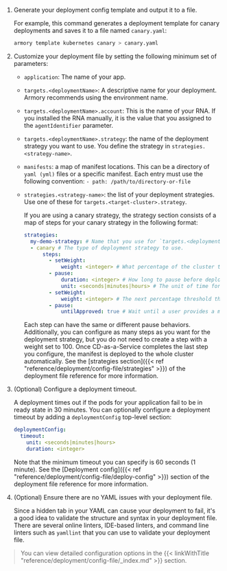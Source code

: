 1. Generate your deployment config template and output it to a file.

   For example, this command generates a deployment template for canary deployments and saves it to a file named `canary.yaml`:

   ```bash
   armory template kubernetes canary > canary.yaml
   ```

1. Customize your deployment file by setting the following minimum set of parameters:

   - `application`: The name of your app.
   - `targets.<deploymentName>`: A descriptive name for your deployment. Armory recommends using the environment name.
   - `targets.<deploymentName>.account`: This is the name of your RNA. If you installed the RNA manually, it is the value that you assigned to the `agentIdentifier` parameter.
   - `targets.<deploymentName>.strategy`: the name of the deployment strategy you want to use. You define the strategy in `strategies.<strategy-name>`.
   - `manifests`: a map of manifest locations. This can be a directory of `yaml (yml)` files or a specific manifest. Each entry must use the following convention:  `- path: /path/to/directory-or-file`
   - `strategies.<strategy-name>`: the list of your deployment strategies. Use one of these for `targets.<target-cluster>.strategy`.
  
      If you are using a canary strategy, the strategy section consists of a map of steps for your canary strategy in the following format:

      ```yaml
      strategies:
        my-demo-strategy: # Name that you use for `targets.<deploymentName>.strategy
        - canary # The type of deployment strategy to use.
            steps:
              - setWeight:
                  weight: <integer> # What percentage of the cluster to roll out the manifest to before pausing.
              - pause:
                  duration: <integer> # How long to pause before deploying the manifest to the next threshold.
                  unit: <seconds|minutes|hours> # The unit of time for the duration.
              - setWeight:
                  weight: <integer> # The next percentage threshold the manifest should get deployed to before pausing.
              - pause:
                  untilApproved: true # Wait until a user provides a manual approval before deploying the manifest
      ```

      Each step can have the same or different pause behaviors. Additionally, you can configure as many steps  as you want for the deployment strategy, but you do not need to create a step with a weight set to 100. Once CD-as-a-Service completes the last step you configure, the manifest is deployed to the whole cluster automatically. 
      See the [strategies section]({{< ref "reference/deployment/config-file/strategies" >}}) of the deployment file reference for more information. 

1. (Optional) Configure a deployment timeout.

    A deployment times out if the pods for your application fail to be in ready state in 30 minutes. You can optionally configure a deployment timeout by adding a `deploymentConfig` top-level section:

    ```yaml
    deploymentConfig:
      timeout:
        unit: <seconds|minutes|hours>
        duration: <integer>
    ```

    Note that the minimum timeout you can specify is 60 seconds (1 minute). See the [Deployment config]({{< ref "reference/deployment/config-file/deploy-config" >}}) section of the deployment file reference for more information. 

1. (Optional) Ensure there are no YAML issues with your deployment file.

   Since a hidden tab in your YAML can cause your deployment to fail, it's a good idea to validate the structure and syntax in your deployment file. There are several online linters, IDE-based linters, and command line linters such as `yamllint` that you can use to validate your deployment file.

> You can view detailed configuration options in the {{< linkWithTitle "reference/deployment/config-file/_index.md" >}} section.
